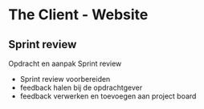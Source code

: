 # The Client - Website

## Sprint review

Opdracht en aanpak Sprint review

<!-- Wat is een sprint review eigenlijk? 
Waarom doe je dit? 
-->

- Sprint review voorbereiden
- feedback halen bij de opdrachtgever
- feedback verwerken en toevoegen aan project board
